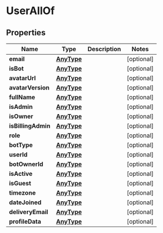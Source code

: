 
# UserAllOf

## Properties
Name | Type | Description | Notes
------------ | ------------- | ------------- | -------------
**email** | [**AnyType**](.md) |  |  [optional]
**isBot** | [**AnyType**](.md) |  |  [optional]
**avatarUrl** | [**AnyType**](.md) |  |  [optional]
**avatarVersion** | [**AnyType**](.md) |  |  [optional]
**fullName** | [**AnyType**](.md) |  |  [optional]
**isAdmin** | [**AnyType**](.md) |  |  [optional]
**isOwner** | [**AnyType**](.md) |  |  [optional]
**isBillingAdmin** | [**AnyType**](.md) |  |  [optional]
**role** | [**AnyType**](.md) |  |  [optional]
**botType** | [**AnyType**](.md) |  |  [optional]
**userId** | [**AnyType**](.md) |  |  [optional]
**botOwnerId** | [**AnyType**](.md) |  |  [optional]
**isActive** | [**AnyType**](.md) |  |  [optional]
**isGuest** | [**AnyType**](.md) |  |  [optional]
**timezone** | [**AnyType**](.md) |  |  [optional]
**dateJoined** | [**AnyType**](.md) |  |  [optional]
**deliveryEmail** | [**AnyType**](.md) |  |  [optional]
**profileData** | [**AnyType**](.md) |  |  [optional]



